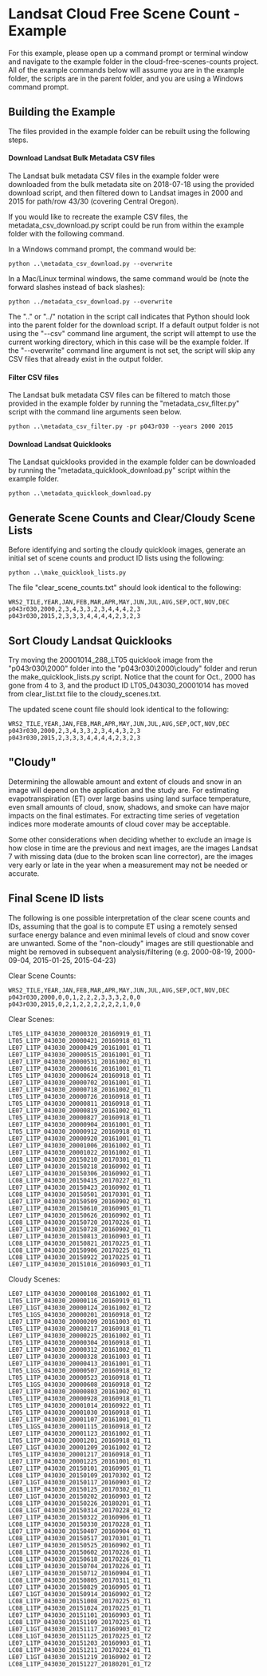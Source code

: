 # Landsat Cloud Free Scene Count - Example

For this example, please open up a command prompt or terminal window and navigate to the example folder in the cloud-free-scenes-counts project.  All of the example commands below will assume you are in the example folder, the scripts are in the parent folder, and you are using a Windows command prompt.

## Building the Example

The files provided in the example folder can be rebuilt using the following steps.

#### Download Landsat Bulk Metadata CSV files

The Landsat bulk metadata CSV files in the example folder were downloaded from the bulk metadata site on 2018-07-18 using the provided download script, and then filtered down to Landsat images in 2000 and 2015 for path/row 43/30 (covering Central Oregon).

If you would like to recreate the example CSV files, the metadata_csv_download.py script could be run from within the example folder with the following command.

In a Windows command prompt, the command would be:
```
python ..\metadata_csv_download.py --overwrite
```

In a Mac/Linux terminal windows, the same command would be (note the forward slashes instead of back slashes):
```
python ../metadata_csv_download.py --overwrite
```

The "..\" or "../" notation in the script call indicates that Python should look into the parent folder for the download script.  If a default output folder is not using the "--csv" command line argument, the script will attempt to use the current working directory, which in this case will be the example folder.  If the "--overwrite" command line argument is not set, the script will skip any CSV files that already exist in the output folder.

#### Filter CSV files

The Landsat bulk metadata CSV files can be filtered to match those provided in the example folder by running the "metadata_csv_filter.py" script with the command line arguments seen below.

```
python ..\metadata_csv_filter.py -pr p043r030 --years 2000 2015
```

#### Download Landsat Quicklooks

The Landsat quicklooks provided in the example folder can be downloaded by running the "metadata_quicklook_download.py" script within the example folder.

```
python ..\metadata_quicklook_download.py
```

## Generate Scene Counts and Clear/Cloudy Scene Lists

Before identifying and sorting the cloudy quicklook images, generate an initial set of scene counts and product ID lists using the following:

```
python ..\make_quicklook_lists.py
```

The file "clear_scene_counts.txt" should look identical to the following:
```
WRS2_TILE,YEAR,JAN,FEB,MAR,APR,MAY,JUN,JUL,AUG,SEP,OCT,NOV,DEC
p043r030,2000,2,3,4,3,3,2,3,4,4,4,2,3
p043r030,2015,2,3,3,3,4,4,4,4,2,3,2,3
```

## Sort Cloudy Landsat Quicklooks

Try moving the 20001014_288_LT05 quicklook image from the "p043r030\2000" folder into the "p043r030\2000\cloudy" folder and rerun the make_quicklook_lists.py script.  Notice that the count for Oct., 2000 has gone from 4 to 3, and the product ID LT05_043030_20001014 has moved from clear_list.txt file to the cloudy_scenes.txt.

The updated scene count file should look identical to the following:
```
WRS2_TILE,YEAR,JAN,FEB,MAR,APR,MAY,JUN,JUL,AUG,SEP,OCT,NOV,DEC
p043r030,2000,2,3,4,3,3,2,3,4,4,3,2,3
p043r030,2015,2,3,3,3,4,4,4,4,2,3,2,3
```

## "Cloudy"

Determining the allowable amount and extent of clouds and snow in an image will depend on the application and the study are.  For estimating evapotranspiration (ET) over large basins using land surface temperature, even small amounts of cloud, snow, shadows, and smoke can have major impacts on the final estimates.  For extracting time series of vegetation indices more moderate amounts of cloud cover may be acceptable.

Some other considerations when deciding whether to exclude an image is how close in time are the previous and next images, are the images Landsat 7 with missing data (due to the broken scan line corrector), are the images very early or late in the year when a measurement may not be needed or accurate.

## Final Scene ID lists

The following is one possible interpretation of the clear scene counts and IDs, assuming that the goal is to compute ET using a remotely sensed surface energy balance and even minimal levels of cloud and snow cover are unwanted.  Some of the "non-cloudy" images are still questionable and might be removed in subsequent analysis/filtering (e.g. 2000-08-19, 2000-09-04, 2015-01-25, 2015-04-23)

Clear Scene Counts:
```
WRS2_TILE,YEAR,JAN,FEB,MAR,APR,MAY,JUN,JUL,AUG,SEP,OCT,NOV,DEC
p043r030,2000,0,0,1,2,2,2,3,3,3,2,0,0
p043r030,2015,0,2,1,2,2,2,2,2,2,1,0,0
```

Clear Scenes:
```
LT05_L1TP_043030_20000320_20160919_01_T1
LT05_L1TP_043030_20000421_20160918_01_T1
LE07_L1TP_043030_20000429_20161001_01_T1
LE07_L1TP_043030_20000515_20161001_01_T1
LE07_L1TP_043030_20000531_20161002_01_T1
LE07_L1TP_043030_20000616_20161001_01_T1
LT05_L1TP_043030_20000624_20160918_01_T1
LE07_L1TP_043030_20000702_20161001_01_T1
LE07_L1TP_043030_20000718_20161002_01_T1
LT05_L1TP_043030_20000726_20160918_01_T1
LT05_L1TP_043030_20000811_20160918_01_T1
LE07_L1TP_043030_20000819_20161002_01_T1
LT05_L1TP_043030_20000827_20160918_01_T1
LE07_L1TP_043030_20000904_20161001_01_T1
LT05_L1TP_043030_20000912_20160918_01_T1
LE07_L1TP_043030_20000920_20161001_01_T1
LE07_L1TP_043030_20001006_20161002_01_T1
LE07_L1TP_043030_20001022_20161002_01_T1
LO08_L1TP_043030_20150210_20170301_01_T1
LE07_L1TP_043030_20150218_20160902_01_T1
LE07_L1TP_043030_20150306_20160902_01_T1
LC08_L1TP_043030_20150415_20170227_01_T1
LE07_L1TP_043030_20150423_20160902_01_T1
LC08_L1TP_043030_20150501_20170301_01_T1
LE07_L1TP_043030_20150509_20160902_01_T1
LE07_L1TP_043030_20150610_20160905_01_T1
LE07_L1TP_043030_20150626_20160902_01_T1
LC08_L1TP_043030_20150720_20170226_01_T1
LE07_L1TP_043030_20150728_20160902_01_T1
LE07_L1TP_043030_20150813_20160903_01_T1
LC08_L1TP_043030_20150821_20170225_01_T1
LC08_L1TP_043030_20150906_20170225_01_T1
LC08_L1TP_043030_20150922_20170225_01_T1
LE07_L1TP_043030_20151016_20160903_01_T1
```

Cloudy Scenes:
```
LE07_L1TP_043030_20000108_20161002_01_T1
LT05_L1TP_043030_20000116_20160919_01_T1
LE07_L1GT_043030_20000124_20161002_01_T2
LT05_L1GS_043030_20000201_20160918_01_T2
LE07_L1TP_043030_20000209_20161003_01_T1
LT05_L1TP_043030_20000217_20160918_01_T1
LE07_L1TP_043030_20000225_20161002_01_T1
LT05_L1TP_043030_20000304_20160918_01_T1
LE07_L1TP_043030_20000312_20161002_01_T1
LE07_L1TP_043030_20000328_20161003_01_T1
LE07_L1TP_043030_20000413_20161001_01_T1
LT05_L1GS_043030_20000507_20160918_01_T2
LT05_L1TP_043030_20000523_20160918_01_T1
LT05_L1GS_043030_20000608_20160918_01_T2
LE07_L1TP_043030_20000803_20161002_01_T1
LT05_L1TP_043030_20000928_20160918_01_T1
LT05_L1TP_043030_20001014_20160922_01_T1
LT05_L1TP_043030_20001030_20160918_01_T1
LE07_L1TP_043030_20001107_20161001_01_T1
LT05_L1GS_043030_20001115_20160918_01_T2
LE07_L1TP_043030_20001123_20161002_01_T1
LT05_L1TP_043030_20001201_20160918_01_T1
LE07_L1GT_043030_20001209_20161002_01_T2
LT05_L1TP_043030_20001217_20160918_01_T1
LE07_L1TP_043030_20001225_20161001_01_T1
LE07_L1TP_043030_20150101_20160905_01_T1
LC08_L1TP_043030_20150109_20170302_01_T2
LE07_L1GT_043030_20150117_20160903_01_T2
LC08_L1TP_043030_20150125_20170302_01_T1
LE07_L1GT_043030_20150202_20160903_01_T2
LC08_L1TP_043030_20150226_20180201_01_T1
LC08_L1GT_043030_20150314_20170228_01_T2
LE07_L1TP_043030_20150322_20160906_01_T1
LC08_L1TP_043030_20150330_20170228_01_T1
LE07_L1TP_043030_20150407_20160904_01_T1
LC08_L1TP_043030_20150517_20170301_01_T1
LE07_L1TP_043030_20150525_20160902_01_T1
LC08_L1TP_043030_20150602_20170226_01_T1
LC08_L1TP_043030_20150618_20170226_01_T1
LC08_L1TP_043030_20150704_20170226_01_T1
LE07_L1TP_043030_20150712_20160904_01_T1
LC08_L1TP_043030_20150805_20170311_01_T1
LE07_L1TP_043030_20150829_20160905_01_T1
LE07_L1GT_043030_20150914_20160902_01_T2
LC08_L1TP_043030_20151008_20170225_01_T1
LC08_L1TP_043030_20151024_20170225_01_T1
LE07_L1TP_043030_20151101_20160903_01_T1
LC08_L1TP_043030_20151109_20170225_01_T1
LE07_L1GT_043030_20151117_20160903_01_T2
LC08_L1GT_043030_20151125_20170225_01_T2
LE07_L1TP_043030_20151203_20160903_01_T1
LC08_L1TP_043030_20151211_20170224_01_T1
LE07_L1GT_043030_20151219_20160902_01_T2
LC08_L1TP_043030_20151227_20180201_01_T2
```
